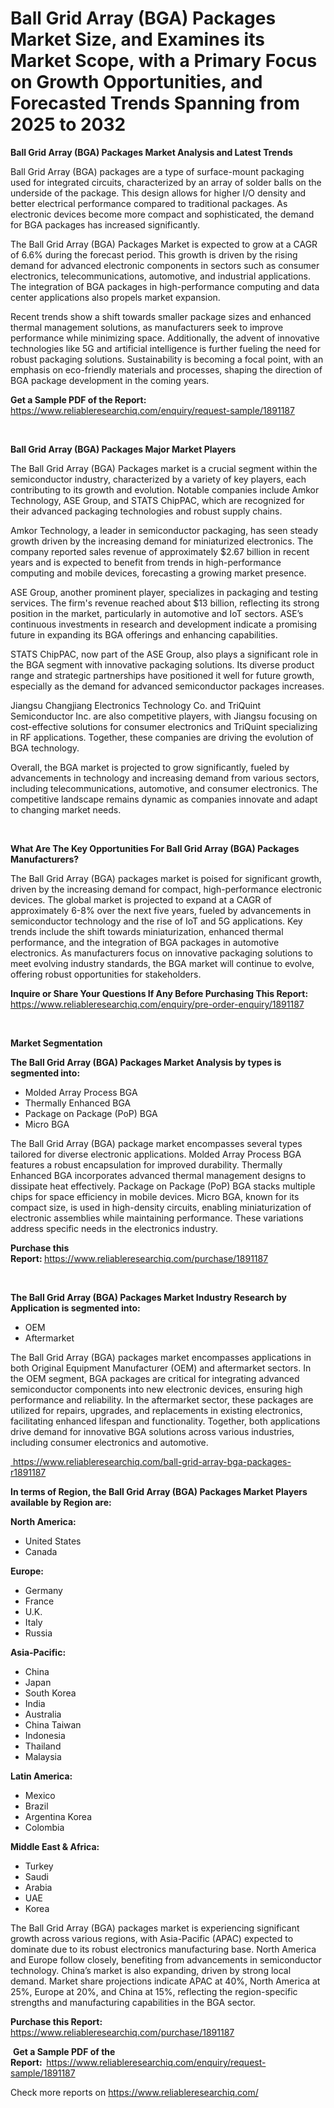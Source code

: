 <p><h1>Ball Grid Array (BGA) Packages Market Size, and Examines its Market Scope, with a Primary Focus on Growth Opportunities, and Forecasted Trends Spanning from 2025 to 2032</h1></p><p><strong>Ball Grid Array (BGA) Packages Market Analysis and Latest Trends</strong></p>
<p><p>Ball Grid Array (BGA) packages are a type of surface-mount packaging used for integrated circuits, characterized by an array of solder balls on the underside of the package. This design allows for higher I/O density and better electrical performance compared to traditional packages. As electronic devices become more compact and sophisticated, the demand for BGA packages has increased significantly.</p><p>The Ball Grid Array (BGA) Packages Market is expected to grow at a CAGR of 6.6% during the forecast period. This growth is driven by the rising demand for advanced electronic components in sectors such as consumer electronics, telecommunications, automotive, and industrial applications. The integration of BGA packages in high-performance computing and data center applications also propels market expansion.</p><p>Recent trends show a shift towards smaller package sizes and enhanced thermal management solutions, as manufacturers seek to improve performance while minimizing space. Additionally, the advent of innovative technologies like 5G and artificial intelligence is further fueling the need for robust packaging solutions. Sustainability is becoming a focal point, with an emphasis on eco-friendly materials and processes, shaping the direction of BGA package development in the coming years.</p></p>
<p><strong>Get a Sample PDF of the Report:&nbsp;</strong> <a href="https://www.reliableresearchiq.com/enquiry/request-sample/1891187?utm_campaign=104&utm_medium=2&utm_source=Github&utm_content=ia&utm_term=14012025&utm_id=ball-grid-array-bga-packages">https://www.reliableresearchiq.com/enquiry/request-sample/1891187</a></p>
<p>&nbsp;</p>
<p><strong>Ball Grid Array (BGA) Packages Major Market Players</strong></p>
<p><p>The Ball Grid Array (BGA) Packages market is a crucial segment within the semiconductor industry, characterized by a variety of key players, each contributing to its growth and evolution. Notable companies include Amkor Technology, ASE Group, and STATS ChipPAC, which are recognized for their advanced packaging technologies and robust supply chains.</p><p>Amkor Technology, a leader in semiconductor packaging, has seen steady growth driven by the increasing demand for miniaturized electronics. The company reported sales revenue of approximately $2.67 billion in recent years and is expected to benefit from trends in high-performance computing and mobile devices, forecasting a growing market presence.</p><p>ASE Group, another prominent player, specializes in packaging and testing services. The firm's revenue reached about $13 billion, reflecting its strong position in the market, particularly in automotive and IoT sectors. ASE’s continuous investments in research and development indicate a promising future in expanding its BGA offerings and enhancing capabilities.</p><p>STATS ChipPAC, now part of the ASE Group, also plays a significant role in the BGA segment with innovative packaging solutions. Its diverse product range and strategic partnerships have positioned it well for future growth, especially as the demand for advanced semiconductor packages increases.</p><p>Jiangsu Changjiang Electronics Technology Co. and TriQuint Semiconductor Inc. are also competitive players, with Jiangsu focusing on cost-effective solutions for consumer electronics and TriQuint specializing in RF applications. Together, these companies are driving the evolution of BGA technology.</p><p>Overall, the BGA market is projected to grow significantly, fueled by advancements in technology and increasing demand from various sectors, including telecommunications, automotive, and consumer electronics. The competitive landscape remains dynamic as companies innovate and adapt to changing market needs.</p></p>
<p>&nbsp;</p>
<p><strong>What Are The Key Opportunities For Ball Grid Array (BGA) Packages Manufacturers?</strong></p>
<p><p>The Ball Grid Array (BGA) packages market is poised for significant growth, driven by the increasing demand for compact, high-performance electronic devices. The global market is projected to expand at a CAGR of approximately 6-8% over the next five years, fueled by advancements in semiconductor technology and the rise of IoT and 5G applications. Key trends include the shift towards miniaturization, enhanced thermal performance, and the integration of BGA packages in automotive electronics. As manufacturers focus on innovative packaging solutions to meet evolving industry standards, the BGA market will continue to evolve, offering robust opportunities for stakeholders.</p></p>
<p><strong>Inquire or Share Your Questions If Any Before Purchasing This Report:</strong> <a href="https://www.reliableresearchiq.com/enquiry/pre-order-enquiry/1891187?utm_campaign=104&utm_medium=2&utm_source=Github&utm_content=ia&utm_term=14012025&utm_id=ball-grid-array-bga-packages">https://www.reliableresearchiq.com/enquiry/pre-order-enquiry/1891187</a></p>
<p>&nbsp;</p>
<p><strong>Market Segmentation</strong></p>
<p><strong>The Ball Grid Array (BGA) Packages Market Analysis by types is segmented into:</strong></p>
<p><ul><li>Molded Array Process BGA</li><li>Thermally Enhanced BGA</li><li>Package on Package (PoP) BGA</li><li>Micro BGA</li></ul></p>
<p><p>The Ball Grid Array (BGA) package market encompasses several types tailored for diverse electronic applications. Molded Array Process BGA features a robust encapsulation for improved durability. Thermally Enhanced BGA incorporates advanced thermal management designs to dissipate heat effectively. Package on Package (PoP) BGA stacks multiple chips for space efficiency in mobile devices. Micro BGA, known for its compact size, is used in high-density circuits, enabling miniaturization of electronic assemblies while maintaining performance. These variations address specific needs in the electronics industry.</p></p>
<p><strong>Purchase this Report:&nbsp;</strong><a href="https://www.reliableresearchiq.com/purchase/1891187?utm_campaign=104&utm_medium=2&utm_source=Github&utm_content=ia&utm_term=14012025&utm_id=ball-grid-array-bga-packages">https://www.reliableresearchiq.com/purchase/1891187</a></p>
<p>&nbsp;</p>
<p><strong>The Ball Grid Array (BGA) Packages Market Industry Research by Application is segmented into:</strong></p>
<p><ul><li>OEM</li><li>Aftermarket</li></ul></p>
<p><p>The Ball Grid Array (BGA) packages market encompasses applications in both Original Equipment Manufacturer (OEM) and aftermarket sectors. In the OEM segment, BGA packages are critical for integrating advanced semiconductor components into new electronic devices, ensuring high performance and reliability. In the aftermarket sector, these packages are utilized for repairs, upgrades, and replacements in existing electronics, facilitating enhanced lifespan and functionality. Together, both applications drive demand for innovative BGA solutions across various industries, including consumer electronics and automotive.</p></p>
<p><a href="https://www.reliableresearchiq.com/ball-grid-array-bga-packages-r1891187?utm_campaign=104&utm_medium=2&utm_source=Github&utm_content=ia&utm_term=14012025&utm_id=ball-grid-array-bga-packages">&nbsp;https://www.reliableresearchiq.com/ball-grid-array-bga-packages-r1891187</a></p>
<p><strong>In terms of Region, the Ball Grid Array (BGA) Packages Market Players available by Region are:</strong></p>
<p>
    <p> <strong> North America: </strong>
        <ul>
            <li>United States</li>
            <li>Canada</li>
        </ul>
        </p> 
    <p> <strong> Europe: </strong>
        <ul>
            <li>Germany</li>
            <li>France</li>
            <li>U.K.</li>
            <li>Italy</li>
            <li>Russia</li>
        </ul>
        </p> 
    <p> <strong> Asia-Pacific: </strong>
        <ul>
            <li>China</li>
            <li>Japan</li>
            <li>South Korea</li>
            <li>India</li>
            <li>Australia</li>
            <li>China Taiwan</li>
            <li>Indonesia</li>
            <li>Thailand</li>
            <li>Malaysia</li>
        </ul>
        </p> 
    <p> <strong> Latin America: </strong>
        <ul>
            <li>Mexico</li>
            <li>Brazil</li>
            <li>Argentina Korea</li>
            <li>Colombia</li>
        </ul>
        </p> 
    <p> <strong> Middle East & Africa: </strong>
        <ul>
            <li>Turkey</li>
            <li>Saudi</li>
            <li>Arabia</li>
            <li>UAE</li>
            <li>Korea</li>
        </ul>
    </p>
    </p>
<p><p>The Ball Grid Array (BGA) packages market is experiencing significant growth across various regions, with Asia-Pacific (APAC) expected to dominate due to its robust electronics manufacturing base. North America and Europe follow closely, benefiting from advancements in semiconductor technology. China’s market is also expanding, driven by strong local demand. Market share projections indicate APAC at 40%, North America at 25%, Europe at 20%, and China at 15%, reflecting the region-specific strengths and manufacturing capabilities in the BGA sector.</p></p>
<p><strong>Purchase this Report: </strong><a href="https://www.reliableresearchiq.com/purchase/1891187?utm_campaign=104&utm_medium=2&utm_source=Github&utm_content=ia&utm_term=14012025&utm_id=ball-grid-array-bga-packages">https://www.reliableresearchiq.com/purchase/1891187</a></p>
<p>&nbsp;<strong>Get a Sample PDF of the Report:&nbsp;&nbsp;</strong><a href="https://www.reliableresearchiq.com/enquiry/request-sample/1891187?utm_campaign=104&utm_medium=2&utm_source=Github&utm_content=ia&utm_term=14012025&utm_id=ball-grid-array-bga-packages">https://www.reliableresearchiq.com/enquiry/request-sample/1891187</a></p>
<p><strong></strong></p>
<p>Check more reports on <a href="https://www.reliableresearchiq.com/?utm_campaign=104&utm_medium=2&utm_source=Github&utm_content=ia&utm_term=14012025&utm_id=ball-grid-array-bga-packages">https://www.reliableresearchiq.com/</a></p>